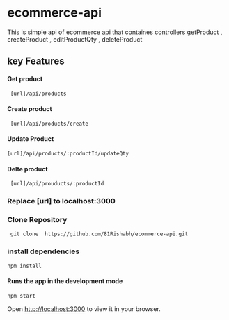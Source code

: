 # ecommerce-api
This is simple api of ecommerce api that containes controllers getProduct , createProduct , editProductQty , deleteProduct



## key Features
 #### Get product
     [url]/api/products
 #### Create product
     [url]/api/products/create
#### Update Product
    [url]/api/products/:productId/updateQty
#### Delte product
     [url]/api/prouducts/:productId
 ### Replace [url] to localhost:3000    
 
 ### Clone Repository
     git clone  https://github.com/81Rishabh/ecommerce-api.git
    
### install dependencies
    npm install
    
#### Runs the app in the development mode
    npm start
Open [http://localhost:3000](http://localhost:3000) to view it in your browser.

